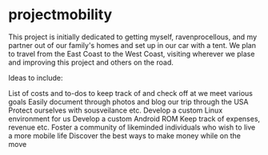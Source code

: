# projectmobility

This project is initially dedicated to getting myself, ravenprocellous, and my partner out of our family's homes and set up in our car with a tent. We plan to travel from the East Coast to the West Coast, visiting wherever we plase and improving this project and others on the road.

Ideas to include:

List of costs and to-dos to keep track of and check off at we meet various goals
Easily document through photos and blog our trip through the USA
Protect ourselves with sousveilance etc.
Develop a custom Linux environment for us
Develop a custom Android ROM
Keep track of expenses, revenue etc.
Foster a community of likeminded individuals who wish to live a more mobile life
Discover the best ways to make money while on the move
